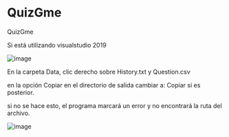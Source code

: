 # QuizGme
QuizGme

Si está utilizando visualstudio 2019

![image](https://user-images.githubusercontent.com/54221529/149398866-73f2cbc4-838a-4e1f-973d-11365664ed9d.png)

En la carpeta Data, clic derecho sobre History.txt y Question.csv

en la opción Copiar en el directorio de salida cambiar a: Copiar si es posterior.

si no se hace esto, el programa marcará un error y no encontrará la ruta del archivo. 

![image](https://user-images.githubusercontent.com/54221529/149399396-d86b72e1-3dde-460a-962a-0b38261ac190.png)

